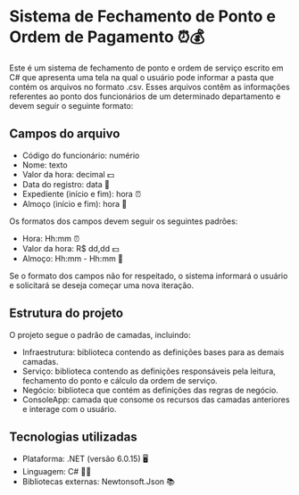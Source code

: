 # Sistema de Fechamento de Ponto e Ordem de Pagamento ⏰💰

Este é um sistema de fechamento de ponto e ordem de serviço escrito em C# que apresenta uma tela na qual o usuário pode informar a pasta que contém os arquivos no formato .csv. Esses arquivos contêm as informações referentes ao ponto dos funcionários de um determinado departamento e devem seguir o seguinte formato:

## Campos do arquivo

* Código do funcionário: numério
* Nome: texto
* Valor da hora: decimal 💵
* Data do registro: data 📅
* Expediente (início e fim): hora ⏰
* Almoço (início e fim): hora 🍴

Os formatos dos campos devem seguir os seguintes padrões:

* Hora: Hh:mm ⏰
* Valor da hora: R$ dd,dd 💵
* Almoço: Hh:mm - Hh:mm 🍴

Se o formato dos campos não for respeitado, o sistema informará o usuário e solicitará se deseja começar uma nova iteração.

## Estrutura do projeto

O projeto segue o padrão de camadas, incluindo:

* Infraestrutura: biblioteca contendo as definições bases para as demais camadas.
* Serviço: biblioteca contendo as definições responsáveis pela leitura, fechamento do ponto e cálculo da ordem de serviço.
* Negócio: biblioteca que contém as definições das regras de negócio.
* ConsoleApp: camada que consome os recursos das camadas anteriores e interage com o usuário.

## Tecnologias utilizadas

* Plataforma: .NET (versão 6.0.15) 🖥️
* Linguagem: C# 🧑‍💻
* Bibliotecas externas: Newtonsoft.Json 📚
